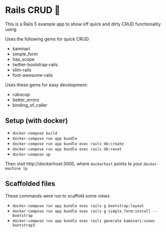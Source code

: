 # Rails CRUD :pray:

This is a Rails 5 example app to show off quick and dirty CRUD functionality
using

Uses the following gems for quick CRUD:

- kaminari
- simple\_form
- has\_scope
- twitter-bootstrap-rails
- slim-rails
- font-awesome-rails

Uses these gems for easy development:

- rubocop
- better\_errors
- binding\_of\_caller

## Setup (with docker)

- `docker-compose build`
- `docker-compose run app bundle`
- `docker-compose run app bundle exec rails db:create`
- `docker-compose run app bundle exec rails db:reset`
- `docker-compose up`

Then visit http://dockerhost:3000, where `dockerhost` points to your
`docker-machine ip`

## Scaffolded files

These commands were run to scaffold some views

- `docker-compose run app bundle exec rails g bootstrap:layout`
- `docker-compose run app bundle exec rails g simple_form:install --bootstrap`
- `docker-compose run app bundle exec rails generate kaminari:views bootstrap3`
